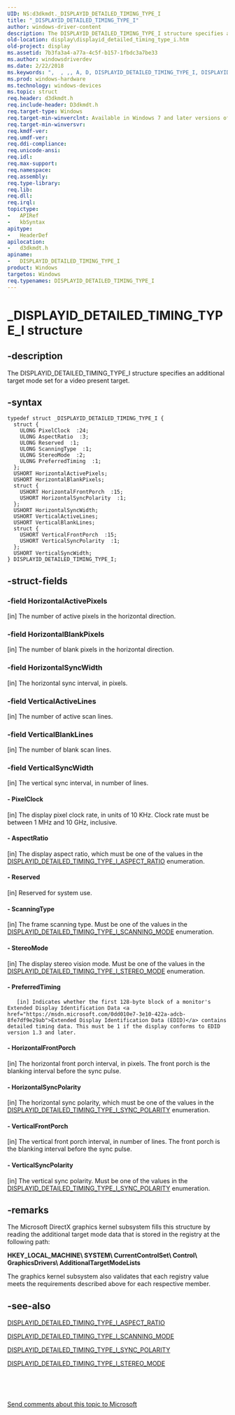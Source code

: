 ```yaml
---
UID: NS:d3dkmdt._DISPLAYID_DETAILED_TIMING_TYPE_I
title: "_DISPLAYID_DETAILED_TIMING_TYPE_I"
author: windows-driver-content
description: The DISPLAYID_DETAILED_TIMING_TYPE_I structure specifies an additional target mode set for a video present target.
old-location: display\displayid_detailed_timing_type_i.htm
old-project: display
ms.assetid: 7b3fa3a4-a77a-4c5f-b157-1fbdc3a7be33
ms.author: windowsdriverdev
ms.date: 2/22/2018
ms.keywords: ",  , ,, A, D, DISPLAYID_DETAILED_TIMING_TYPE_I, DISPLAYID_DETAILED_TIMING_TYPE_I structure [Display Devices], DmStructs_75d5fd93-c7ae-4a57-9843-427c53a9416f.xml, E, G, I, L, M, N, P, S, T, Y, _, _DISPLAYID_DETAILED_TIMING_TYPE_I, d3dkmdt/DISPLAYID_DETAILED_TIMING_TYPE_I, display.displayid_detailed_timing_type_i"
ms.prod: windows-hardware
ms.technology: windows-devices
ms.topic: struct
req.header: d3dkmdt.h
req.include-header: D3dkmdt.h
req.target-type: Windows
req.target-min-winverclnt: Available in Windows 7 and later versions of the Windows operating systems.
req.target-min-winversvr: 
req.kmdf-ver: 
req.umdf-ver: 
req.ddi-compliance: 
req.unicode-ansi: 
req.idl: 
req.max-support: 
req.namespace: 
req.assembly: 
req.type-library: 
req.lib: 
req.dll: 
req.irql: 
topictype:
-	APIRef
-	kbSyntax
apitype:
-	HeaderDef
apilocation:
-	d3dkmdt.h
apiname:
-	DISPLAYID_DETAILED_TIMING_TYPE_I
product: Windows
targetos: Windows
req.typenames: DISPLAYID_DETAILED_TIMING_TYPE_I
---
```


# _DISPLAYID_DETAILED_TIMING_TYPE_I structure


## -description


The DISPLAYID_DETAILED_TIMING_TYPE_I structure specifies an additional target mode set for a video present target.


## -syntax


````
typedef struct _DISPLAYID_DETAILED_TIMING_TYPE_I {
  struct {
    ULONG PixelClock  :24;
    ULONG AspectRatio  :3;
    ULONG Reserved  :1;
    ULONG ScanningType  :1;
    ULONG StereoMode  :2;
    ULONG PreferredTiming  :1;
  };
  USHORT HorizontalActivePixels;
  USHORT HorizontalBlankPixels;
  struct {
    USHORT HorizontalFrontPorch  :15;
    USHORT HorizontalSyncPolarity  :1;
  };
  USHORT HorizontalSyncWidth;
  USHORT VerticalActiveLines;
  USHORT VerticalBlankLines;
  struct {
    USHORT VerticalFrontPorch  :15;
    USHORT VerticalSyncPolarity  :1;
  };
  USHORT VerticalSyncWidth;
} DISPLAYID_DETAILED_TIMING_TYPE_I;
````


## -struct-fields




### -field HorizontalActivePixels

[in] The number of active pixels in the horizontal direction.


### -field HorizontalBlankPixels

[in] The number of blank pixels in the horizontal direction.


### -field HorizontalSyncWidth

[in] The horizontal sync interval, in pixels.


### -field VerticalActiveLines

[in] The number of active scan lines.


### -field VerticalBlankLines

[in] The number of blank scan lines.


### -field VerticalSyncWidth

[in] The vertical sync interval, in number of lines.


#### - PixelClock

[in] The display pixel clock rate, in units of 10 KHz. Clock rate must be between 1 MHz and 10 GHz, inclusive.


#### - AspectRatio

[in] The display aspect ratio, which must be one of the values in the <a href="https://msdn.microsoft.com/library/windows/hardware/ff554017">DISPLAYID_DETAILED_TIMING_TYPE_I_ASPECT_RATIO</a> enumeration.


#### - Reserved

[in] Reserved for system use.


#### - ScanningType

[in] The frame scanning type. Must be one of the values in the <a href="https://msdn.microsoft.com/library/windows/hardware/ff554019">DISPLAYID_DETAILED_TIMING_TYPE_I_SCANNING_MODE</a> enumeration.


#### - StereoMode

[in] The display stereo vision mode. Must be one of the values in the <a href="https://msdn.microsoft.com/library/windows/hardware/ff554023">DISPLAYID_DETAILED_TIMING_TYPE_I_STEREO_MODE</a> enumeration.


#### - PreferredTiming


       [in] Indicates whether the first 128-byte block of a monitor's Extended Display Identification Data <a href="https://msdn.microsoft.com/0dd010e7-3e10-422a-adcb-8fe7df9e29ab">Extended Display Identification Data (EDID)</a> contains detailed timing data. This must be 1 if the display conforms to EDID version 1.3 and later.
      


#### - HorizontalFrontPorch

[in] The horizontal front porch interval, in pixels. The front porch is the blanking interval before the sync pulse.


#### - HorizontalSyncPolarity

[in] The horizontal sync polarity, which must be one of the values in the <a href="https://msdn.microsoft.com/library/windows/hardware/ff554026">DISPLAYID_DETAILED_TIMING_TYPE_I_SYNC_POLARITY</a> enumeration.


#### - VerticalFrontPorch

[in] The vertical front porch interval, in number of lines. The front porch is the blanking interval before the sync pulse.


#### - VerticalSyncPolarity

[in] The vertical sync polarity. Must be one of the values in the <a href="https://msdn.microsoft.com/library/windows/hardware/ff554026">DISPLAYID_DETAILED_TIMING_TYPE_I_SYNC_POLARITY</a> enumeration.


## -remarks



The Microsoft DirectX graphics kernel subsystem fills this structure by reading the additional target mode data that is stored in the registry at the following path:

<b>HKEY_LOCAL_MACHINE\ SYSTEM\ CurrentControlSet\ Control\ GraphicsDrivers\ AdditionalTargetModeLists</b>

The graphics kernel subsystem also validates that each registry value meets the requirements described above for each respective member.




## -see-also

<a href="https://msdn.microsoft.com/library/windows/hardware/ff554017">DISPLAYID_DETAILED_TIMING_TYPE_I_ASPECT_RATIO</a>



<a href="https://msdn.microsoft.com/library/windows/hardware/ff554019">DISPLAYID_DETAILED_TIMING_TYPE_I_SCANNING_MODE</a>



<a href="https://msdn.microsoft.com/library/windows/hardware/ff554026">DISPLAYID_DETAILED_TIMING_TYPE_I_SYNC_POLARITY</a>



<a href="https://msdn.microsoft.com/library/windows/hardware/ff554023">DISPLAYID_DETAILED_TIMING_TYPE_I_STEREO_MODE</a>



 

 

<a href="mailto:wsddocfb@microsoft.com?subject=Documentation%20feedback [display\display]:%20DISPLAYID_DETAILED_TIMING_TYPE_I structure%20 RELEASE:%20(2/22/2018)&amp;body=%0A%0APRIVACY STATEMENT%0A%0AWe use your feedback to improve the documentation. We don't use your email address for any other purpose, and we'll remove your email address from our system after the issue that you're reporting is fixed. While we're working to fix this issue, we might send you an email message to ask for more info. Later, we might also send you an email message to let you know that we've addressed your feedback.%0A%0AFor more info about Microsoft's privacy policy, see http://privacy.microsoft.com/en-us/default.aspx." title="Send comments about this topic to Microsoft">Send comments about this topic to Microsoft</a>

